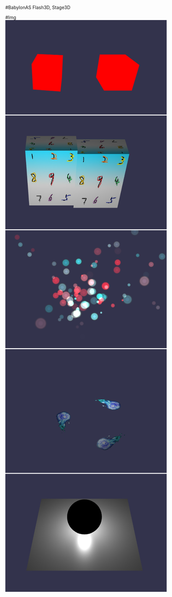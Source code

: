 #BabylonAS
Flash3D, Stage3D

#Img
<img src="https://github.com/DawnKing/FlashAS3/blob/master/Babylon3D/Samples/img/1basic.PNG"></img>
<img src="https://github.com/DawnKing/FlashAS3/blob/master/Babylon3D/Samples/img/2bones.PNG"></img>
<img src="https://github.com/DawnKing/FlashAS3/blob/master/Babylon3D/Samples/img/3particle.PNG"></img>
<img src="https://github.com/DawnKing/FlashAS3/blob/master/Babylon3D/Samples/img/4particle.PNG"></img>
<img src="https://github.com/DawnKing/FlashAS3/blob/master/Babylon3D/Samples/img/5light.PNG"></img>
